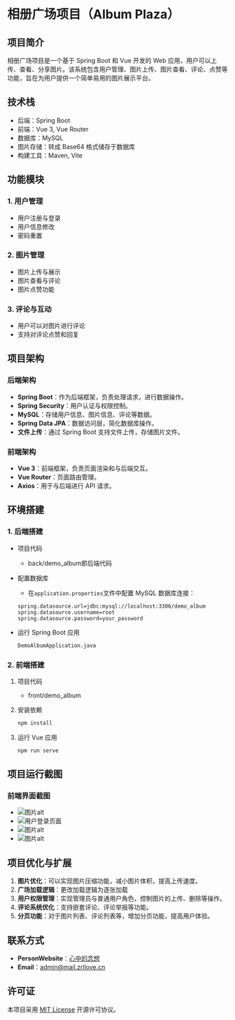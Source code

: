 # 相册广场项目（Album Plaza）

## 项目简介

相册广场项目是一个基于 Spring Boot 和 Vue 开发的 Web 应用，用户可以上传、查看、分享图片。该系统包含用户管理、图片上传、图片查看、评论、点赞等功能，旨在为用户提供一个简单易用的图片展示平台。

## 技术栈

- 后端：Spring Boot
- 前端：Vue 3, Vue Router
- 数据库：MySQL
- 图片存储：转成 Base64 格式储存于数据库
- 构建工具：Maven, Vite

## 功能模块

### 1. 用户管理

- 用户注册与登录
- 用户信息修改
- 密码重置

### 2. 图片管理

- 图片上传与展示
- 图片查看与评论
- 图片点赞功能

### 3. 评论与互动

- 用户可以对图片进行评论
- 支持对评论点赞和回复

## 项目架构

### 后端架构

- **Spring Boot**：作为后端框架，负责处理请求，进行数据操作。
- **Spring Security**：用户认证与权限控制。
- **MySQL**：存储用户信息、图片信息、评论等数据。
- **Spring Data JPA**：数据访问层，简化数据库操作。
- **文件上传**：通过 Spring Boot 支持文件上传，存储图片文件。

### 前端架构

- **Vue 3**：前端框架，负责页面渲染和与后端交互。
- **Vue Router**：页面路由管理。
- **Axios**：用于与后端进行 API 请求。

## 环境搭建

### 1. 后端搭建

- 项目代码
  
  - back/demo_album即后端代码

- 配置数据库
  
  - 在`application.properties`文件中配置 MySQL 数据库连接：
  
  ```properties
  spring.datasource.url=jdbc:mysql://localhost:3306/demo_album
  spring.datasource.username=root
  spring.datasource.password=your_password
  ```

- 运行 Spring Boot 应用
  
  ```bash
  DemoAlbumApplication.java
  ```

### 2. 前端搭建

1. 项目代码
   
   - front/demo_album

2. 安装依赖
   
   ```bash
   npm install
   ```

3. 运行 Vue 应用
   
   ```bash
   npm run serve
   ```

## 项目运行截图

### 前端界面截图

- ![图片alt](/Users/jean/Desktop/demo_album%20项目源码/images/登录页面.jpg "图片title")
- ![用户登录页面](/Users/jean/Desktop/demo_album%20项目源码/images/注册页面.jpg)
- ![图片alt](/Users/jean/Desktop/demo_album%20项目源码/images/广场页面.jpg "图片title")
- ![图片alt](/Users/jean/Desktop/demo_album%20项目源码/images/图片详情页面.jpg "图片title")

## 项目优化与扩展

1. **图片优化**：可以实现图片压缩功能，减小图片体积，提高上传速度。
2. **广场加载逻辑**：更改加载逻辑为逐张加载
3. **用户权限管理**：实现管理员与普通用户角色，控制图片的上传、删除等操作。
4. **评论系统优化**：支持嵌套评论、评论举报等功能。
5. **分页功能**：对于图片列表、评论列表等，增加分页功能，提高用户体验。

## 联系方式

- **PersonWebsite**：[心中的念想](https://www.zrllove.cn "")
- **Email**：[admin@mail.zrllove.cn]([admin@mail.zrllove.cn](mailto:admin@mail.zrllove.cn))

## 许可证

本项目采用 [MIT License](LICENSE) 开源许可协议。
